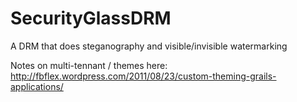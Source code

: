 SecurityGlassDRM
================

A DRM that does steganography and visible/invisible watermarking

Notes on multi-tennant / themes here: http://fbflex.wordpress.com/2011/08/23/custom-theming-grails-applications/
